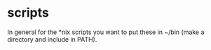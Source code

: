 # scripts
In general for the \*nix scripts you want to put these in ~/bin (make a directory and include in PATH).
